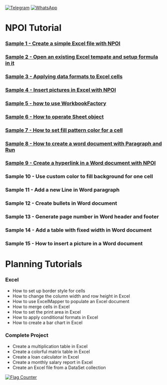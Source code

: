 [![Telegram](https://img.shields.io/badge/UserGroup-Telegram-2CA5E0.svg?logo=telegram&logoColor=white)](https://t.me/npoidevs)
[![WhatsApp](https://img.shields.io/badge/UserGroup-WhatsApp-25D366?logo=whatsapp&logoColor=white)](https://chat.whatsapp.com/CKD9wv3eW37K20CPUjCXwy)


# NPOI Tutorial

### [Sample 1 - Create a simple Excel file with NPOI](https://www.youtube.com/watch?v=PUCdied11dM&list=PL7J6yRMWV1ot32hsgCZJ5sI4Fp2QKovCM&index=1)
### [Sample 2 - Open an existing Excel tempate and setup formula in it](https://www.youtube.com/watch?v=kPNaeS_TVNg&list=PL7J6yRMWV1ot32hsgCZJ5sI4Fp2QKovCM&index=9)
### [Sample 3 - Applying data formats to Excel cells](https://www.youtube.com/watch?v=w2aEKIuns0E&list=PL7J6yRMWV1ot32hsgCZJ5sI4Fp2QKovCM&index=8)
### [Sample 4 - Insert pictures in Excel with NPOI](https://www.youtube.com/watch?v=KO3TuOi_Smc&list=PL7J6yRMWV1ot32hsgCZJ5sI4Fp2QKovCM&index=7)
### [Sample 5 - how to use WorkbookFactory](https://www.youtube.com/watch?v=H4FzMWkZNH8&list=PL7J6yRMWV1ot32hsgCZJ5sI4Fp2QKovCM&index=6)
### [Sample 6 - How to operate Sheet object](https://www.youtube.com/watch?v=Njurg1aEPTY&list=PL7J6yRMWV1ot32hsgCZJ5sI4Fp2QKovCM&index=5)
### [Sample 7 - How to set fill pattern color for a cell](https://www.youtube.com/watch?v=K5X-TkBLN_s&list=PL7J6yRMWV1ot32hsgCZJ5sI4Fp2QKovCM&index=4)
### [Sample 8 - How to create a word document with Paragraph and Run](https://www.youtube.com/watch?v=I_hoiZrsjMI&list=PL7J6yRMWV1ot32hsgCZJ5sI4Fp2QKovCM&index=3)
### [Sample 9 - Create a hyperlink in a Word document with NPOI](https://www.youtube.com/watch?v=ah0n3jiFnlg&list=PL7J6yRMWV1ot32hsgCZJ5sI4Fp2QKovCM&index=2)
### Sample 10 - Use custom color to fill background for one cell
### Sample 11 - Add a new Line in Word paragraph 
### Sample 12 - Create bullets in Word document
### Sample 13 - Generate page number in Word header and footer
### Sample 14 - Add a table with fixed width in Word document
### Sample 15 - How to insert a picture in a Word document

# Planning Tutorials
### Excel
- How to set up border style for cells
- How to change the column width and row height in Excel
- How to use ExcelMapper to populate an Excel document
- How to merge cells in Excel
- How to set the print area in Excel
- How to apply conditional formats in Excel
- How to create a bar chart in Excel

### Complete Project 
- Create a multiplication table in Excel 
- Create a colorful matrix table in Excel
- Create a loan calculator in Excel
- Create a monthly salary report in Excel
- Create an Excel file from a DataSet collection

<a href="https://info.flagcounter.com/wPIv"><img src="https://s11.flagcounter.com/count2/wPIv/bg_FFFFFF/txt_000000/border_CCCCCC/columns_3/maxflags_12/viewers_0/labels_0/pageviews_0/flags_0/percent_0/" alt="Flag Counter" border="0"></a>
